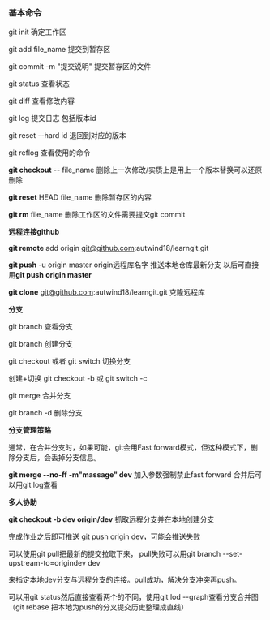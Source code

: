 ### 基本命令

git init   确定工作区

git add file_name    提交到暂存区

git commit -m "提交说明"  提交暂存区的文件

git status  查看状态

git diff  查看修改内容

git log   提交日志  包括版本id

git reset --hard id   退回到对应的版本

git reflog  查看使用的命令

**git checkout** -- file_name   删除上一次修改/实质上是用上一个版本替换可以还原删除

**git reset** HEAD file_name   删除暂存区的内容

**git rm** file_name   删除工作区的文件需要提交git commit



**远程连接github**

**git remote** add origin git@github.com:autwind18/learngit.git

**git push** -u origin master   origin远程库名字  推送本地仓库最新分支 以后可直接用**git push** **origin master**

**git clone** git@github.com:autwind18/learngit.git   克隆远程库



**分支**

git branch  查看分支

git branch <name>  创建分支

git checkout  <name>  或者 git switch <name>  切换分支

创建+切换   git checkout -b <name> 或 git switch -c <name>

git merge <name>  合并分支

git branch -d <name> 删除分支



**分支管理策略**

通常，在合并分支时，如果可能，git会用Fast forward模式，但这种模式下，删除分支后，会丢掉分支信息。

**git merge --no-ff -m"massage" dev**    加入参数强制禁止fast forward  合并后可以用git log查看



**多人协助**

**git checkout -b dev origin/dev**    抓取远程分支并在本地创建分支

完成作业之后即可推送 git push origin dev，可能会推送失败

可以使用git pull把最新的提交拉取下来，  pull失败可以用git branch --set-upstream-to=origindev dev

来指定本地dev分支与远程分支的连接。pull成功，解决分支冲突再push。

可以用git status然后直接查看两个的不同，使用git lod --graph查看分支合并图（git rebase 把本地为push的分叉提交历史整理成直线）

